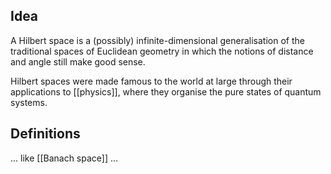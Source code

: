 ## Idea

A Hilbert space is a (possibly) infinite-dimensional generalisation of the traditional spaces of Euclidean geometry in which the notions of distance and angle still make good sense.

Hilbert spaces were made famous to the world at large through their applications to [[physics]], where they organise the pure states of quantum systems.

## Definitions

... like [[Banach space]] ...